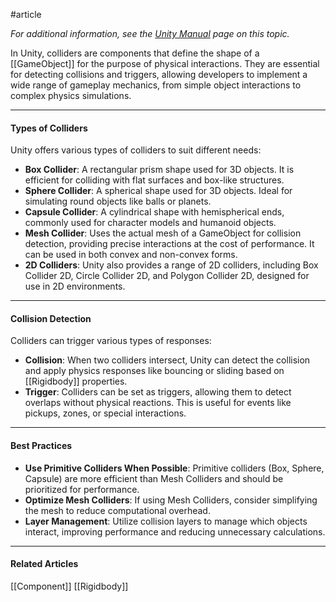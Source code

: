 #article

*For additional information, see the [Unity Manual](https://docs.unity3d.com/Manual/Collider2D.html) page on this topic.*

In Unity, colliders are components that define the shape of a [[GameObject]] for the purpose of physical interactions. They are essential for detecting collisions and triggers, allowing developers to implement a wide range of gameplay mechanics, from simple object interactions to complex physics simulations.

----
#### Types of Colliders

Unity offers various types of colliders to suit different needs:

- **Box Collider**: A rectangular prism shape used for 3D objects. It is efficient for colliding with flat surfaces and box-like structures.
- **Sphere Collider**: A spherical shape used for 3D objects. Ideal for simulating round objects like balls or planets.
- **Capsule Collider**: A cylindrical shape with hemispherical ends, commonly used for character models and humanoid objects.
- **Mesh Collider**: Uses the actual mesh of a GameObject for collision detection, providing precise interactions at the cost of performance. It can be used in both convex and non-convex forms.
- **2D Colliders**: Unity also provides a range of 2D colliders, including Box Collider 2D, Circle Collider 2D, and Polygon Collider 2D, designed for use in 2D environments.

----
#### Collision Detection

Colliders can trigger various types of responses:

- **Collision**: When two colliders intersect, Unity can detect the collision and apply physics responses like bouncing or sliding based on [[Rigidbody]] properties.
- **Trigger**: Colliders can be set as triggers, allowing them to detect overlaps without physical reactions. This is useful for events like pickups, zones, or special interactions.

----
#### Best Practices

- **Use Primitive Colliders When Possible**: Primitive colliders (Box, Sphere, Capsule) are more efficient than Mesh Colliders and should be prioritized for performance.
- **Optimize Mesh Colliders**: If using Mesh Colliders, consider simplifying the mesh to reduce computational overhead.
- **Layer Management**: Utilize collision layers to manage which objects interact, improving performance and reducing unnecessary calculations.

----
#### Related Articles
[[Component]]
[[Rigidbody]]